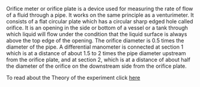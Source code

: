 Orifice meter or orifice plate is a device used for measuring the rate of flow of a fluid through a pipe. It works on the same principle as a venturimeter. It consists of a flat circular plate which has a circular sharp edged hole called orifice. It is an opening in the side or bottom of a vessel or a tank through which liquid will flow under the condition that the liquid surface is always above the top edge of the opening. The orifice diameter is 0.5 times the diameter of the pipe. A differential manometer is connected at section 1 which is at a distance of about 1.5 to 2 times the pipe diameter upstream from the orifice plate, and at section 2, which is at a distance of about half the diameter of the orifice on the downstream side from the orifice plate.

To read about the Theory of the experiment click [here](docs/3.Orifices.pdf)

